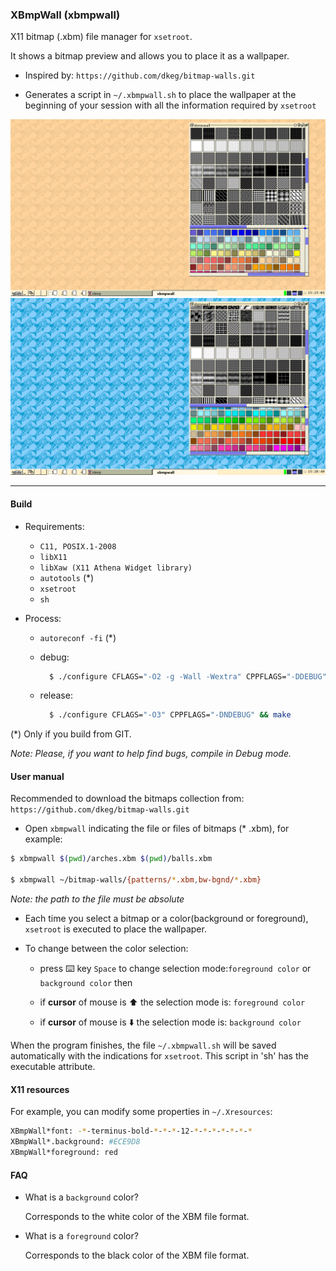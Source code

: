 ### XBmpWall (xbmpwall)

X11 bitmap (.xbm) file manager for `xsetroot`.

It shows a bitmap preview and allows you to place it as a wallpaper.

- Inspired by: `https://github.com/dkeg/bitmap-walls.git`

- Generates a script in `~/.xbmpwall.sh` to place the wallpaper at the beginning of your session with all the information required by `xsetroot`




<img src="https://github.com/daltomi/xbmpwall/raw/master/preview02.png"/>

<img src="https://github.com/daltomi/xbmpwall/raw/master/preview03.png"/>


---

#### Build

* Requirements:
  +  `C11, POSIX.1-2008`
  + `libX11`
  + `libXaw (X11 Athena Widget library)`
  + `autotools` (*)
  + `xsetroot`
  + `sh`

* Process:

  + `autoreconf -fi` (*)

  + debug:
    ```bash
      $ ./configure CFLAGS="-O2 -g -Wall -Wextra" CPPFLAGS="-DDEBUG" && make
    ```
  + release:
    ```bash
      $ ./configure CFLAGS="-O3" CPPFLAGS="-DNDEBUG" && make
    ```


(*) Only if you build from GIT.

_Note: Please, if you want to help find bugs, compile in Debug mode._


#### User manual

Recommended to download the bitmaps collection from: `https://github.com/dkeg/bitmap-walls.git`


- Open `xbmpwall` indicating the file or files of bitmaps (* .xbm), for example:

```bash
$ xbmpwall $(pwd)/arches.xbm $(pwd)/balls.xbm

$ xbmpwall ~/bitmap-walls/{patterns/*.xbm,bw-bgnd/*.xbm}

```

_Note: the path to the file must be absolute_

- Each time you select a bitmap or a color(background or foreground), `xsetroot` is executed to place the wallpaper.

- To change between the color selection:

  - press :keyboard: key `Space` to change selection mode:`foreground color` or `background color` then

  - if **cursor** of mouse is :arrow_up: the selection mode is: `foreground color`

  - if **cursor** of mouse is :arrow_down: the selection mode is: `background color`


When the program finishes, the file `~/.xbmpwall.sh` will be saved automatically with the indications for `xsetroot`.
This script in 'sh' has the executable attribute.


#### X11 resources

For example, you can modify some properties in `~/.Xresources`:

```bash
XBmpWall*font: -*-terminus-bold-*-*-*-12-*-*-*-*-*-*-*
XBmpWall*.background: #ECE9D8
XBmpWall*foreground: red

```


#### FAQ

- What is a `background` color?

    Corresponds to the white color of the XBM file format.

- What is a `foreground` color?

    Corresponds to the black color of the XBM file format.
